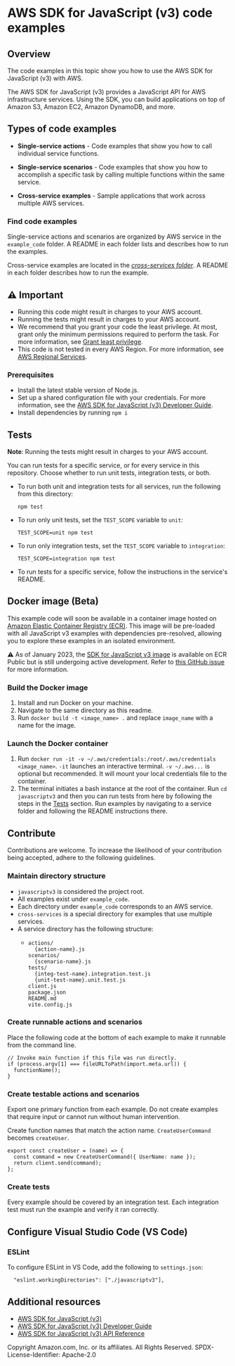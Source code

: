 # AWS SDK for JavaScript (v3) code examples

## Overview

The code examples in this topic show you how to use the AWS SDK for JavaScript (v3) with AWS.

The AWS SDK for JavaScript (v3) provides a JavaScript API for AWS infrastructure services. Using the SDK, you can build applications on top of Amazon S3, Amazon EC2, Amazon DynamoDB, and more.

## Types of code examples

- **Single-service actions** - Code examples that show you how to call individual service functions.

- **Single-service scenarios** - Code examples that show you how to accomplish a specific task by calling multiple functions within the same service.

- **Cross-service examples** - Sample applications that work across multiple AWS services.

### Find code examples

Single-service actions and scenarios are organized by AWS service in the `example_code` folder. A README in each folder lists and describes how to run the examples.

Cross-service examples are located in the [_cross-services folder_](./example_code/cross-services). A README in each folder describes how to run the example.

## ⚠️ Important

- Running this code might result in charges to your AWS account.
- Running the tests might result in charges to your AWS account.
- We recommend that you grant your code the least privilege. At most, grant only the minimum permissions required to perform the task. For more information, see [Grant least privilege](https://docs.aws.amazon.com/IAM/latest/UserGuide/best-practices.html#grant-least-privilege).
- This code is not tested in every AWS Region. For more information, see [AWS Regional Services](https://aws.amazon.com/about-aws/global-infrastructure/regional-product-services).

### Prerequisites

- Install the latest stable version of Node.js.
- Set up a shared configuration file with your credentials. For more information, see the [AWS SDK for JavaScript (v3) Developer Guide](https://docs.aws.amazon.com/sdk-for-javascript/v3/developer-guide/loading-node-credentials-shared.html).
- Install dependencies by running `npm i`

## Tests

**Note**: Running the tests might result in charges to your AWS account.

You can run tests for a specific service, or for every service in this repository. Choose whether to run unit tests, integration tests, or both.

- To run both unit and integration tests for all services, run the following from this directory:

  `npm test`

- To run only unit tests, set the `TEST_SCOPE` variable to `unit`:

  `TEST_SCOPE=unit npm test`

- To run only integration tests, set the `TEST_SCOPE` variable to `integration`:

  `TEST_SCOPE=integration npm test`

- To run tests for a specific service, follow the instructions in the service's README.

## Docker image (Beta)

This example code will soon be available in a container image
hosted on [Amazon Elastic Container Registry (ECR)](https://docs.aws.amazon.com/AmazonECR/latest/userguide/what-is-ecr.html). This image will be pre-loaded
with all JavaScript v3 examples with dependencies pre-resolved, allowing you to explore
these examples in an isolated environment.

⚠️ As of January 2023, the [SDK for JavaScript v3 image](https://gallery.ecr.aws/b4v4v1s0/javascriptv3) is available on ECR Public but is still
undergoing active development. Refer to
[this GitHub issue](https://github.com/awsdocs/aws-doc-sdk-examples/issues/4127)
for more information.

### Build the Docker image

1. Install and run Docker on your machine.
2. Navigate to the same directory as this readme.
3. Run `docker build -t <image_name> .` and replace `image_name` with a name for the image.

### Launch the Docker container

1. Run `docker run -it -v ~/.aws/credentials:/root/.aws/credentials <image_name>`. `-it` launches an
   interactive terminal. `-v ~/.aws...` is optional but recommended. It will mount your local credentials
   file to the container.
2. The terminal initiates a bash instance at the root of the container. Run `cd javascriptv3` and then you
   can run tests from here by following the steps in the [Tests](#tests) section. Run examples by navigating
   to a service folder and following the README instructions there.

## Contribute

Contributions are welcome. To increase the likelihood of your contribution
being accepted, adhere to the following guidelines.

### Maintain directory structure

- `javascriptv3` is considered the project root.
- All examples exist under `example_code`.
- Each directory under `example_code` corresponds to an AWS service.
- `cross-services` is a special directory for examples that use multiple services.
- A service directory has the following structure:
  - ```
    actions/
      {action-name}.js
    scenarios/
      {scenario-name}.js
    tests/
      {integ-test-name}.integration.test.js
      {unit-test-name}.unit.test.js
    client.js
    package.json
    README.md
    vite.config.js
    ```

### Create runnable actions and scenarios

Place the following code at the bottom of each example
to make it runnable from the command line.

```
// Invoke main function if this file was run directly.
if (process.argv[1] === fileURLToPath(import.meta.url)) {
  functionName();
}
```

### Create testable actions and scenarios

Export one primary function from each example. Do not create examples
that require input or cannot run without human intervention.

Create function names that match the action name. `CreateUserCommand` becomes
`createUser`.
```
export const createUser = (name) => {
  const command = new CreateUserCommand({ UserName: name });
  return client.send(command);
};
```

### Create tests

Every example should be covered by an integration test. Each integration test must
run the example and verify it ran correctly.

## Configure Visual Studio Code (VS Code)

### ESLint

To configure ESLint in VS Code, add the following to `settings.json`:

```
  "eslint.workingDirectories": ["./javascriptv3"],
```

## Additional resources

- [AWS SDK for JavaScript (v3)](https://github.com/aws/aws-sdk-js-v3)
- [AWS SDK for JavaScript (v3) Developer Guide](https://docs.aws.amazon.com/sdk-for-javascript/v3/developer-guide/)
- [AWS SDK for JavaScript (v3) API Reference](http://docs.aws.amazon.com/AWSJavaScriptSDK/v3/latest/index.html)

Copyright Amazon.com, Inc. or its affiliates. All Rights Reserved. SPDX-License-Identifier: Apache-2.0
